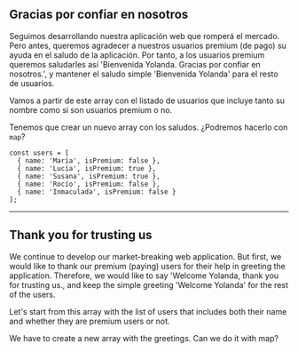 ## Gracias por confiar en nosotros

Seguimos desarrollando nuestra aplicación web que romperá el mercado. Pero antes, queremos agradecer a nuestros usuarios premium (de pago) su ayuda en el saludo de la aplicación. Por tanto, a los usuarios premium queremos saludarles así 'Bienvenida Yolanda. Gracias por confiar en nosotros.', y mantener el saludo simple 'Bienvenida Yolanda' para el resto de usuarios.

Vamos a partir de este array con el listado de usuarios que incluye tanto su nombre como si son usuarios premium o no.

Tenemos que crear un nuevo array con los saludos. ¿Podremos hacerlo con `map`?

```
const users = [
  { name: 'María', isPremium: false },
  { name: 'Lucía', isPremium: true },
  { name: 'Susana', isPremium: true },
  { name: 'Rocío', isPremium: false },
  { name: 'Inmaculada', isPremium: false }
];
```

---

## Thank you for trusting us

We continue to develop our market-breaking web application. But first, we would like to thank our premium (paying) users for their help in greeting the application. Therefore, we would like to say 'Welcome Yolanda, thank you for trusting us., and keep the simple greeting 'Welcome Yolanda' for the rest of the users.

Let's start from this array with the list of users that includes both their name and whether they are premium users or not.

We have to create a new array with the greetings. Can we do it with map?
